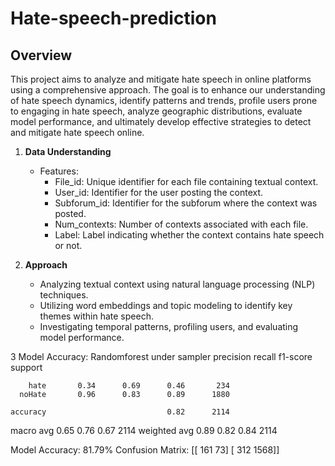 # Hate-speech-prediction
## Overview
This project aims to analyze and mitigate hate speech in online platforms using a comprehensive approach. The goal is to enhance our understanding of hate speech dynamics, identify patterns and trends, profile users prone to engaging in hate speech, analyze geographic distributions, evaluate model performance, and ultimately develop effective strategies to detect and mitigate hate speech online.


1. **Data Understanding**
    -  Features:
        - File_id: Unique identifier for each file containing textual context.
        - User_id: Identifier for the user posting the context.
        - Subforum_id: Identifier for the subforum where the context was posted.
        - Num_contexts: Number of contexts associated with each file.
        - Label: Label indicating whether the context contains hate speech or not.

2. **Approach**
    - Analyzing textual context using natural language processing (NLP) techniques.
    - Utilizing word embeddings and topic modeling to identify key themes within hate speech.
    - Investigating temporal patterns, profiling users, and evaluating model performance.
      
3 Model Accuracy:
Randomforest under sampler
              precision    recall  f1-score   support

        hate       0.34      0.69      0.46       234
      noHate       0.96      0.83      0.89      1880

    accuracy                           0.82      2114
   macro avg       0.65      0.76      0.67      2114
weighted avg       0.89      0.82      0.84      2114

Model Accuracy: 81.79%
Confusion Matrix:
[[ 161   73]
 [ 312 1568]]
